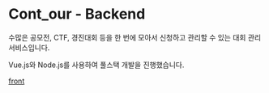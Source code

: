 # Cont_our - Backend

수많은 공모전, CTF, 경진대회 등을 한 번에 모아서 신청하고 관리할 수 있는 대회 관리 서비스입니다.

Vue.js와 Node.js를 사용하여 풀스택 개발을 진행했습니다.

[front](https://github.com/Andy-0414/dicon_front)
